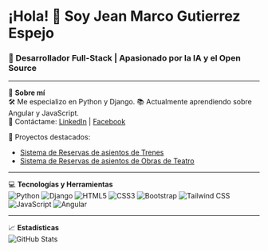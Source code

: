 # ¡Hola! 👋 Soy Jean Marco Gutierrez Espejo
### 🚀 Desarrollador Full-Stack | Apasionado por la IA y el Open Source
---
🌟 **Sobre mí**  
🛠️ Me especializo en Python y Django.
📚 Actualmente aprendiendo sobre Angular y JavaScript.  
📩 Contáctame: [LinkedIn](www.linkedin.com/in/jean-marco-gutierrez-espejoo) | [Facebook](https://www.facebook.com/marco.gutierrezespejo/)

🚀 Proyectos destacados:  
- [Sistema de Reservas de asientos de Trenes](https://github.com/GitGiuGin/ReservasVentasTrenes)  
- [Sistema de Reservas de asientos de Obras de Teatro](https://github.com/GitGiuGin/ReservasVentasTeatro)    
---
💻 **Tecnologías y Herramientas**  
![Python](https://img.shields.io/badge/-Python-3776AB?style=flat-square&logo=python&logoColor=white)
![Django](https://img.shields.io/badge/-Django-092E20?style=flat-square&logo=django&logoColor=white)
![HTML5](https://img.shields.io/badge/-HTML5-E34F26?style=flat-square&logo=html5&logoColor=white)
![CSS3](https://img.shields.io/badge/-CSS3-1572B6?style=flat-square&logo=css3&logoColor=white)
![Bootstrap](https://img.shields.io/badge/-Bootstrap-7952B3?style=flat-square&logo=bootstrap&logoColor=white)
![Tailwind CSS](https://img.shields.io/badge/-Tailwind%20CSS-06B6D4?style=flat-square&logo=tailwindcss&logoColor=white)
![JavaScript](https://img.shields.io/badge/-JavaScript-F7DF1E?style=flat-square&logo=javascript&logoColor=black)
![Angular](https://img.shields.io/badge/-Angular-DD0031?style=flat-square&logo=angular&logoColor=white)


---
📈 **Estadísticas**  
![GitHub Stats](https://github-readme-stats.vercel.app/api?username=tuusuario&show_icons=true&theme=radical)
